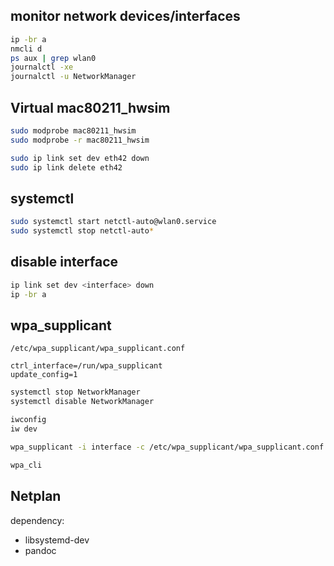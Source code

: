 
## monitor network devices/interfaces
```bash
ip -br a
nmcli d
ps aux | grep wlan0
journalctl -xe
journalctl -u NetworkManager
````


## Virtual mac80211_hwsim
```bash
sudo modprobe mac80211_hwsim
sudo modprobe -r mac80211_hwsim

sudo ip link set dev eth42 down
sudo ip link delete eth42
```


## systemctl
```bash
sudo systemctl start netctl-auto@wlan0.service
sudo systemctl stop netctl-auto*
````


## disable interface
```bash
ip link set dev <interface> down
ip -br a
```


## wpa_supplicant
`/etc/wpa_supplicant/wpa_supplicant.conf`
```
ctrl_interface=/run/wpa_supplicant
update_config=1
```

```sh
systemctl stop NetworkManager
systemctl disable NetworkManager

iwconfig
iw dev

wpa_supplicant -i interface -c /etc/wpa_supplicant/wpa_supplicant.conf

wpa_cli
```


## Netplan
dependency:
- libsystemd-dev
- pandoc


